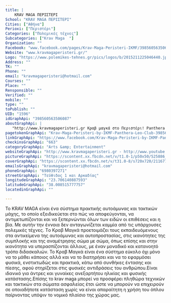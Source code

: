 ```yaml
---
title: |
    KRAV MAGA ΠΕΡΙΣΤΕΡΙ
School: "KRAV MAGA ΠΕΡΙΣΤΕΡΙ"
Cities: ["Αθήνα"]
Perioxi: ["Περιστέρι"]
Categories: ["Πολεμικές τέχνες"]
Subcategories: ["Krav Maga  "]
Organization: ""
Facebook: "www.facebook.com/pages/Krav-Maga-Peristeri-IKMF/398560563506087"
Website: "www.kravmagaperisteri.gr/"
Logo: "https://www.polemikes-tehnes.gr/pics/logos/b/2015211225046440.jpg"
Address: ""
TK: ""
Phone: ""
email: "kravmagaperisteri@hotmail.com"
Courses: ""
Place: ""
Rensponsible: ""
Verified: ""
mobile: ""
type: ""
toPublish: ""
UID: "1596"
idGraphApi: "398560563506087"
aboutGraphApi: | 
   "http://www.kravmagaperisteri.gr Κραβ μαγκά στο Περιστέρι! Panthera Leo Club "
pagetokenGraphApi: "Krav-Maga-Peristeri-by-IKMF-Panthera-Leo-Club-398560563506087"
linkGraphApi: "https://www.facebook.com/Krav-Maga-Peristeri-by-IKMF-Panthera-Leo-Club-398560563506087/"
checkinsGraphApi: "663"
categoryGraphApi: "Arts &amp; Entertainment"
websiteGraphApi: "http://www.kravmagaperisteri.gr - http://www.youtube.com/channel/UCZLq-UDl9SnJxwF-VsW--1g?feature=results_main"
pictureGraphApi: "https://scontent.xx.fbcdn.net/v/t1.0-1/p50x50/525886_398690596826417_1337817822_n.jpg?oh=bf34c345fd7baaa5449b29c081af5ded&amp;oe=5B4A40E1"
coverGraphApi: "https://scontent.xx.fbcdn.net/v/t31.0-8/s720x720/21167796_1720172914678172_8019840010163534774_o.jpg?oh=2d9a2c376d583b714f698e9e29f71d84&amp;oe=5B35B5BE"
emailsGraphApi: "kravmagaperisteri@hotmail.com"
phoneGraphApi: "6980397271"
streetGraphApi: "Τεύθιδος 1 και Αρκαδίας"
longitudeGraphApi: "23.706140887593"
latitudeGraphApi: "38.008515777757"
locatedinGraphApi: ""

---
```


Το KRAV MAGA είναι ένα σύστημα πρακτικής αυτοάμυνας και τακτικών μάχης, το οποίο εξειδικεύεται στο πώς να αποφεύγονται, να αντιμετωπίζονται και να ξεπερνώνται όλων των ειδών οι επιθέσεις και η βία. Με αυτήν την έννοια δεν ανταγωνίζεται καμμία από τις υπάρχουσες πολεμικές τέχνες. Tο Κραβ Μαγκά προετοιμάζει τους εκπαιδευόμενους στα αντικείμενα της αυτοάμυνας και αυτοπροστασίας, στις ικανότητες της συμπλοκής και της αναμέτρησης σώμα με σώμα, όπως επίσης και στην ικανότητα να υπερασπίζονται άλλους, με έναν μοναδικό και κατανοητό τρόπο διδασκαλιών. To Kραβ Μαγκά είναι ένα σύστημα εύκολο όχι μόνο να το μάθει κάποιος αλλά και να το διατηρήσει και να το εφαρμόσει φυσικά, ενστικτωδώς και πρακτικά, κάτω από συνθήκες έντασης και πίεσης, αφού στηρίζεται στις φυσικές αντιδράσεις του ανθρώπου.Είναι ιδανικό για άντρες και γυναίκες ανεξαρτήτου ηλικίας και φυσικής κατάστασης.Επίσης το krav maga μπορεί να προσφέρει πληθώρα τεχνικών και τακτικών στα σώματα ασφαλείας έτσι ώστε να μπορούν να επιχειρούν σε οποιαδήποτε κατάσταση χωρίς να είναι απαραίτητη η χρήση του όπλου παίρνοντας υπόψιν το νομικό πλαίσιο της χώρας μας.

